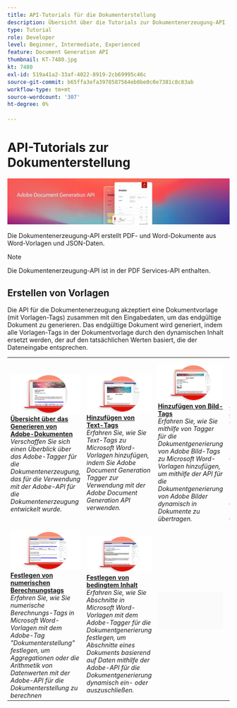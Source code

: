 ```yaml
---
title: API-Tutorials für die Dokumenterstellung
description: Übersicht über die Tutorials zur Dokumentenerzeugung-API
type: Tutorial
role: Developer
level: Beginner, Intermediate, Experienced
feature: Document Generation API
thumbnail: KT-7480.jpg
kt: 7480
exl-id: 519a41a2-33af-4022-8919-2cb69995c46c
source-git-commit: b65ffa3efa3978587564eb0be0c0e7381c8c83ab
workflow-type: tm+mt
source-wordcount: '307'
ht-degree: 0%

---
```



# API-Tutorials zur Dokumenterstellung

![API-Banner für Dokumenterstellung](../assets/docgenhero.jpg)

Die Dokumentenerzeugung-API erstellt PDF- und Word-Dokumente aus Word-Vorlagen und JSON-Daten.

>[!NOTE]
>
>Die Dokumentenerzeugung-API ist in der PDF Services-API enthalten.

## Erstellen von Vorlagen

Die API für die Dokumentenerzeugung akzeptiert eine Dokumentvorlage (mit Vorlagen-Tags) zusammen mit den Eingabedaten, um das endgültige Dokument zu generieren. Das endgültige Dokument wird generiert, indem alle Vorlagen-Tags in der Dokumentvorlage durch den dynamischen Inhalt ersetzt werden, der auf den tatsächlichen Werten basiert, die der Dateneingabe entsprechen.

<table style="table-layout:fixed">
<tr>
 <td>
   <a href="taggeroverview.md">
      <img alt="Übersicht über das Generieren von Adobe-Dokumenten" src="assets/Taggeroverview_thumb.png" />
   </a>
    <div>
   <a href="taggeroverview.md"><strong>Übersicht über das Generieren von Adobe-Dokumenten</strong></a>
    </div>
    <em>Verschaffen Sie sich einen Überblick über das Adobe-Tagger für die Dokumentenerzeugung, das für die Verwendung mit der Adobe-API für die Dokumentenerzeugung entwickelt wurde.</em>
    <br>
  </td>
  <td>
   <a href="taggeraddtexttags.md">
      <img alt="Hinzufügen von Text-Tags" src="assets/Taggertexttags_thumb.png" />
   </a>
    <div>
   <a href="taggeraddtexttags.md"><strong>Hinzufügen von Text-Tags</strong></a>
    </div>
    <em>Erfahren Sie, wie Sie Text-Tags zu Microsoft Word-Vorlagen hinzufügen, indem Sie Adobe Document Generation Tagger zur Verwendung mit der Adobe Document Generation API verwenden.</em>
    <br>
  </td>
  <td>
   <a href="taggeraddimagetags.md">
      <img alt="Hinzufügen von Bild-Tags" src="assets/Taggerimagetags_thumb.png" />
   </a>
    <div>
   <a href="taggeraddimagetags.md"><strong>Hinzufügen von Bild-Tags</strong></a>
    </div>
    <em>Erfahren Sie, wie Sie mithilfe von Tagger für die Dokumentgenerierung von Adobe Bild-Tags zu Microsoft Word-Vorlagen hinzufügen, um mithilfe der API für die Dokumentgenerierung von Adobe Bilder dynamisch in Dokumente zu übertragen.</em>
    <br>
  </td>
  <td>
   <a href="taggertables.md">
      <img alt="Hinzufügen von Tabellen und Listen-Tags" src="assets/Taggertables_thumb.png" />
   </a>
    <div>
   <a href="taggertables.md"><strong>Hinzufügen von Tabellen und Listen-Tags</strong></a>
    </div>
    <em>Erfahren Sie, wie Sie Microsoft Word-Vorlagen Tabellen und Listen-Tags mithilfe von Adobe-Dokumentgenerierungs-Tagger hinzufügen, um Tabellen- oder Listenzeilen basierend auf Daten mithilfe der Adobe-Dokumentgenerierungs-API dynamisch hinzuzufügen.</em>
    <br>
  </td>
</tr>
<tr>
  <td>
   <a href="taggercalculations.md">
      <img alt="Festlegen von numerischen Berechnungstags" src="assets/Taggercalculations_thumb.png" />
   </a>
    <div>
   <a href="taggercalculations.md"><strong>Festlegen von numerischen Berechnungstags</strong></a>
    </div>
    <em>Erfahren Sie, wie Sie numerische Berechnungs-Tags in Microsoft Word-Vorlagen mit dem Adobe-Tag "Dokumenterstellung" festlegen, um Aggregationen oder die Arithmetik von Datenwerten mit der Adobe-API für die Dokumenterstellung zu berechnen</em>
    <br>
  </td>
  <td>
   <a href="taggerconditional.md">
      <img alt="Festlegen von bedingtem Inhalt" src="assets/Taggerconditional_thumb.png" />
   </a>
    <div>
   <a href="taggerconditional.md"><strong>Festlegen von bedingtem Inhalt</strong></a>
    </div>
    <em>Erfahren Sie, wie Sie Abschnitte in Microsoft Word-Vorlagen mit dem Adobe-Tagger für die Dokumentgenerierung festlegen, um Abschnitte eines Dokuments basierend auf Daten mithilfe der Adobe-API für die Dokumentgenerierung dynamisch ein- oder auszuschließen.</em>
    <br>
  </td>
  <td>
    <img alt="Spacer" src="../assets/GrayBanner_Placeholder.png" />
    <div>
    <br>
  </td>
   <td>
    <img alt="Spacer" src="../assets/GrayBanner_Placeholder.png" />
    <div>
    <br>
  </td>
</tr>
</table>
